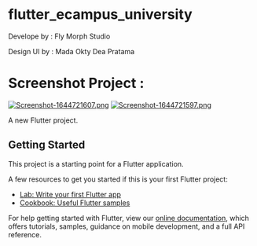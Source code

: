 # flutter_ecampus_university

Develope by : Fly Morph Studio 

Design UI by : Mada Okty Dea Pratama

# Screenshot Project :

[![Screenshot-1644721607.png](https://i.postimg.cc/mgrvzC1z/Screenshot-1644721607.png)](https://postimg.cc/nC6RNskp)  [![Screenshot-1644721597.png](https://i.postimg.cc/mDMfZ4zm/Screenshot-1644721597.png)](https://postimg.cc/47JFwr1c)

A new Flutter project.

## Getting Started

This project is a starting point for a Flutter application.

A few resources to get you started if this is your first Flutter project:

- [Lab: Write your first Flutter app](https://flutter.dev/docs/get-started/codelab)
- [Cookbook: Useful Flutter samples](https://flutter.dev/docs/cookbook)

For help getting started with Flutter, view our
[online documentation](https://flutter.dev/docs), which offers tutorials,
samples, guidance on mobile development, and a full API reference.
